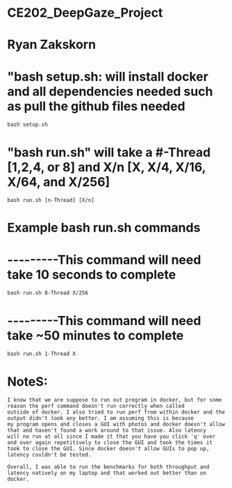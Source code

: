 # CE202_DeepGaze_Project
# Ryan Zakskorn


# "bash setup.sh: will install docker and all dependencies needed such as pull the github files needed

	bash setup.sh

# "bash run.sh" will take a #-Thread [1,2,4, or 8] and X/n [X, X/4, X/16, X/64, and X/256]

	bash run.sh [n-Thread] [X/n]

# Example bash run.sh commands

# ---------This command will need take 10 seconds to complete
	bash run.sh 8-Thread X/256

# ---------This command will need take ~50 minutes to complete
	bash run.sh 1-Thread X 

# NoteS:
	I know that we are suppose to run out program in docker, but for some reason the perf command doesn't run correctly when called
	outside of docker. I also tried to run perf from within docker and the output didn't look any better. I am assuming this is because
	my program opens and closes a GUI with photos and docker doesn't allow that and haven't found a work around to that issue. Also latency
	will no run at all since I made it that you have you click 'q' over and over again repetitively to close the GUI and took the times it 
	took to close the GUI. Since docker doesn't allow GUIs to pop up, latency couldn't be tested.

	Overall, I was able to run the benchmarks for both throughput and latency natively on my laptop and that worked out better than on docker.
